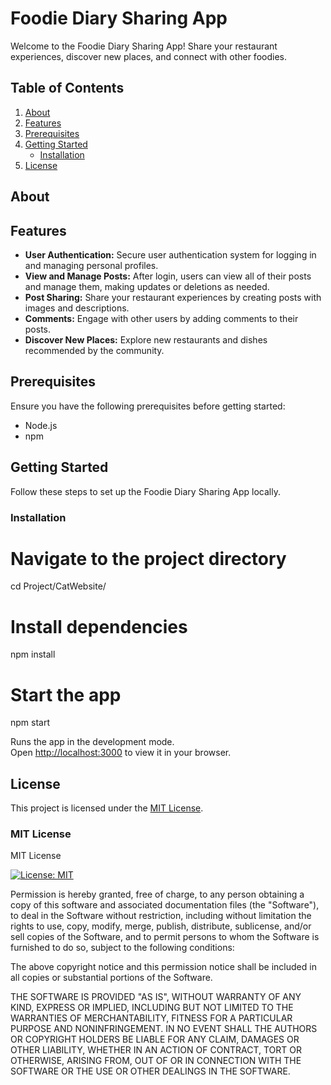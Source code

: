# Foodie Diary Sharing App

Welcome to the Foodie Diary Sharing App! Share your restaurant experiences, discover new places, and connect with other foodies.

## Table of Contents

1. [About](#about)
2. [Features](#features)
3. [Prerequisites](#prerequisites)
4. [Getting Started](#getting-started)
    - [Installation](#installation)
5. [License](#license)

## About


## Features

- **User Authentication:** Secure user authentication system for logging in and managing personal profiles.
- **View and Manage Posts:** After login, users can view all of their posts and manage them, making updates or deletions as needed.
- **Post Sharing:** Share your restaurant experiences by creating posts with images and descriptions.
- **Comments:** Engage with other users by adding comments to their posts.
- **Discover New Places:** Explore new restaurants and dishes recommended by the community.


## Prerequisites

Ensure you have the following prerequisites before getting started:

- Node.js
- npm


## Getting Started

Follow these steps to set up the Foodie Diary Sharing App locally.

### Installation

# Navigate to the project directory
cd Project/CatWebsite/

# Install dependencies
npm install

# Start the app
npm start

Runs the app in the development mode.\
Open [http://localhost:3000](http://localhost:3000) to view it in your browser.

## License

This project is licensed under the [MIT License](LICENSE).

### MIT License

MIT License

[![License: MIT](https://img.shields.io/badge/License-MIT-yellow.svg)](https://opensource.org/licenses/MIT)

Permission is hereby granted, free of charge, to any person obtaining a copy of this software and associated documentation files (the "Software"), to deal in the Software without restriction, including without limitation the rights to use, copy, modify, merge, publish, distribute, sublicense, and/or sell copies of the Software, and to permit persons to whom the Software is furnished to do so, subject to the following conditions:

The above copyright notice and this permission notice shall be included in all copies or substantial portions of the Software.

THE SOFTWARE IS PROVIDED "AS IS", WITHOUT WARRANTY OF ANY KIND, EXPRESS OR IMPLIED, INCLUDING BUT NOT LIMITED TO THE WARRANTIES OF MERCHANTABILITY, FITNESS FOR A PARTICULAR PURPOSE AND NONINFRINGEMENT. IN NO EVENT SHALL THE AUTHORS OR COPYRIGHT HOLDERS BE LIABLE FOR ANY CLAIM, DAMAGES OR OTHER LIABILITY, WHETHER IN AN ACTION OF CONTRACT, TORT OR OTHERWISE, ARISING FROM, OUT OF OR IN CONNECTION WITH THE SOFTWARE OR THE USE OR OTHER DEALINGS IN THE SOFTWARE.

